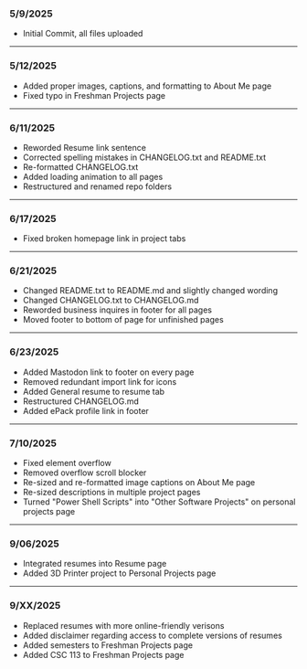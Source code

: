 ### 5/9/2025

- Initial Commit, all files uploaded

---------------------------------------------------------------------------------------------------
### 5/12/2025

- Added proper images, captions, and formatting to About Me page 
- Fixed typo in Freshman Projects page

---------------------------------------------------------------------------------------------------

### 6/11/2025

- Reworded Resume link sentence 
- Corrected spelling mistakes in CHANGELOG.txt and README.txt
- Re-formatted CHANGELOG.txt
- Added loading animation to all pages
- Restructured and renamed repo folders

---------------------------------------------------------------------------------------------------

### 6/17/2025

- Fixed broken homepage link in project tabs

---------------------------------------------------------------------------------------------------

### 6/21/2025

- Changed README.txt to README.md and slightly changed wording
- Changed CHANGELOG.txt to CHANGELOG.md
- Reworded business inquires in footer for all pages
- Moved footer to bottom of page for unfinished pages

---------------------------------------------------------------------------------------------------

### 6/23/2025

- Added Mastodon link to footer on every page
- Removed redundant import link for icons
- Added General resume to resume tab
- Restructured CHANGELOG.md
- Added ePack profile link in footer

----------------------------------------------------------------------------------------------------

### 7/10/2025

- Fixed element overflow
- Removed overflow scroll blocker
- Re-sized and re-formatted image captions on About Me page
- Re-sized descriptions in multiple project pages
- Turned "Power Shell Scripts" into "Other Software Projects" on personal projects page

----------------------------------------------------------------------------------------------------

### 9/06/2025

- Integrated resumes into Resume page
- Added 3D Printer project to Personal Projects page

----------------------------------------------------------------------------------------------------

### 9/XX/2025

- Replaced resumes with more online-friendly verisons
- Added disclaimer regarding access to complete versions of resumes
- Added semesters to Freshman Projects page
- Added CSC 113 to Freshman Projects page